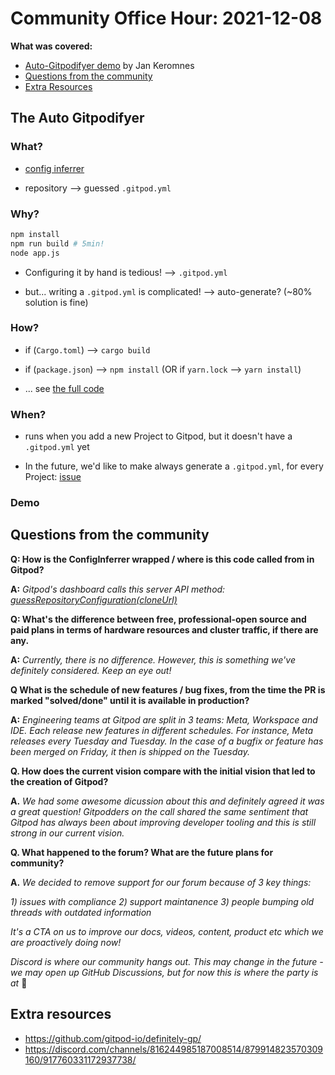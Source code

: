 # Community Office Hour: 2021-12-08

**What was covered:**

- [Auto-Gitpodifyer demo](#the-auto-gitpodifyer) by Jan Keromnes
- [Questions from the community](#questions-from-the-community)
- [Extra Resources](#extra-resources)

## The Auto Gitpodifyer

### What?

- [config inferrer](<https://github.com/gitpod-io/gitpod/blob/main/components/server/src/projects/config-inferrer.ts>)

- repository --> guessed `.gitpod.yml`

### Why?

```bash
npm install
npm run build # 5min!
node app.js
```

- Configuring it by hand is tedious! --> `.gitpod.yml`

- but... writing a `.gitpod.yml` is complicated! --> auto-generate? (~80% solution is fine)

### How?

- if (`Cargo.toml`) --> `cargo build`

- if (`package.json`) --> `npm install` (OR if `yarn.lock` --> `yarn install`)

- ... see [the full code](<https://github.com/gitpod-io/gitpod/blob/main/components/server/src/config/config-inferrer.ts>)

### When?

- runs when you add a new Project to Gitpod, but it doesn't have a `.gitpod.yml` yet

- In the future, we'd like to make always generate a `.gitpod.yml`, for every Project: [issue](<https://github.com/gitpod-io/gitpod/issues/6921>)

### Demo

## Questions from the community

**Q: How is the ConfigInferrer wrapped / where is this code called from in Gitpod?**

**A:** _Gitpod's dashboard calls this server API method: [guessRepositoryConfiguration(cloneUrl)](<https://github.com/gitpod-io/gitpod/blob/a481e8b536295863e1767ea349fc511666e1c84d/components/server/src/workspace/gitpod-server-impl.ts#L1684-L1694>)_

**Q: What's the difference between free, professional-open source and paid plans in terms of hardware resources and cluster traffic, if there are any.**

**A:** _Currently, there is no difference. However, this is something we've definitely considered. Keep an eye out!_

**Q What is the schedule of new features / bug fixes, from the time the PR is marked "solved/done" until it is available in production?**

**A:** _Engineering teams at Gitpod are split in 3 teams: Meta, Workspace and IDE. Each release new features in different schedules. For instance, Meta releases every Tuesday and Tuesday. In the case of a bugfix or feature has been merged on Friday, it then is shipped on the Tuesday._

**Q. How does the current vision compare with the initial vision that led to the creation of Gitpod?**

**A.** _We had some awesome dicussion about this and definitely agreed it was a great question! Gitpodders on the call shared the same sentiment that Gitpod has always been about improving developer tooling and this is still strong in our current vision._

**Q. What happened to the forum? What are the future plans for community?**

**A.** _We decided to remove support for our forum because of 3 key things:_

_1) issues with compliance_
_2) support maintanence_
_3) people bumping old threads with outdated information_

_It's a CTA on us to improve our docs, videos, content, product etc which we are proactively doing now!_

_Discord is where our community hangs out. This may change in the future - we may open up GitHub Discussions, but for now this is where the party is at_ 🎉

## Extra resources

- <https://github.com/gitpod-io/definitely-gp/>
- <https://discord.com/channels/816244985187008514/879914823570309160/917760331172937738/>
